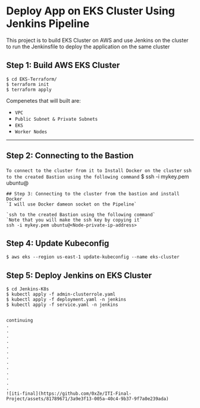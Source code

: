 # Deploy App on EKS Cluster Using Jenkins Pipeline

This project is to build EKS Cluster on AWS and use Jenkins on the cluster to run the Jenkinsfile to deploy the application on the same cluster

## Step 1: Build AWS EKS Cluster

```
$ cd EKS-Terraform/
$ terraform init
$ terraform apply
```
Compenetes that will built are:

- `VPC`
- `Public Subnet & Private Subnets`
-  `EKS`
-  `Worker Nodes`

---
## Step 2: Connecting to the Bastion 
`To connect to the cluster from it to Install Docker on the cluster`
`ssh to the created Bastion using the following command`
$ ssh -i mykey.pem ubuntu@<Bastion-public-ip-address>
```
## Step 3: Connecting to the cluster from the bastion and install Docker
`I will use Docker dameon socket on the Pipeline`
 
`ssh to the created Bastion using the following command`
`Note that you will make the ssh key by copying it`
ssh -i mykey.pem ubuntu@<Node-private-ip-address>
```
## Step 4: Update Kubeconfig
 
```
$ aws eks --region us-east-1 update-kubeconfig --name eks-cluster
```
## Step 5: Deploy Jenkins on EKS Cluster

```
$ cd Jenkins-K8s
$ kubectl apply -f admin-clusterrole.yaml
$ kubectl apply -f deployment.yaml -n jenkins
$ kubectl apply -f service.yaml -n jenkins
 
```

```
continuing
.
.
.
.
.
.
.
.
.
.
.
.
.
![iti-final](https://github.com/0xZe/ITI-Final-Project/assets/81789671/3a9e3f13-005a-40c4-9b37-9f7a0e239ada)

